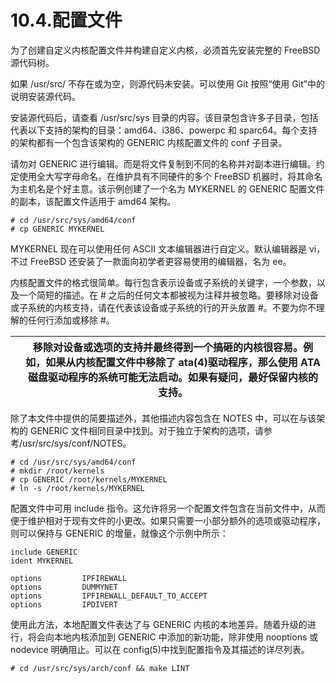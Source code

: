 # 10.4.配置文件


为了创建自定义内核配置文件并构建自定义内核，必须首先安装完整的 FreeBSD 源代码树。

如果 /usr/src/ 不存在或为空，则源代码未安装。可以使用 Git 按照“使用 Git”中的说明安装源代码。

安装源代码后，请查看 /usr/src/sys 目录的内容。该目录包含许多子目录，包括代表以下支持的架构的目录：amd64、i386、powerpc 和 sparc64。每个支持的架构都有一个包含该架构的 GENERIC 内核配置文件的 conf 子目录。

请勿对 GENERIC 进行编辑。而是将文件复制到不同的名称并对副本进行编辑。约定使用全大写字母命名。在维护具有不同硬件的多个 FreeBSD 机器时，将其命名为主机名是个好主意。该示例创建了一个名为 MYKERNEL 的 GENERIC 配置文件的副本，该配置文件适用于 amd64 架构。

```
# cd /usr/src/sys/amd64/conf
# cp GENERIC MYKERNEL
```

MYKERNEL 现在可以使用任何 ASCII 文本编辑器进行自定义。默认编辑器是 vi，不过 FreeBSD 还安装了一款面向初学者更容易使用的编辑器，名为 ee。

内核配置文件的格式很简单。每行包含表示设备或子系统的关键字，一个参数，以及一个简短的描述。在 # 之后的任何文本都被视为注释并被忽略。要移除对设备或子系统的内核支持，请在代表该设备或子系统的行的开头放置 #。不要为你不理解的任何行添加或移除 #。

|  | 移除对设备或选项的支持并最终得到一个搞砸的内核很容易。例如，如果从内核配置文件中移除了 ata(4)驱动程序，那么使用 ATA 磁盘驱动程序的系统可能无法启动。如果有疑问，最好保留内核的支持。|
| -- | -------------------------------------------------------------------------------------------------------------------------------------------------------------------------------------- |

除了本文件中提供的简要描述外，其他描述内容包含在 NOTES 中，可以在与该架构的 GENERIC 文件相同目录中找到。对于独立于架构的选项，请参考/usr/src/sys/conf/NOTES。

```
# cd /usr/src/sys/amd64/conf
# mkdir /root/kernels
# cp GENERIC /root/kernels/MYKERNEL
# ln -s /root/kernels/MYKERNEL
```

配置文件中可用 include 指令。这允许将另一个配置文件包含在当前文件中，从而便于维护相对于现有文件的小更改。如果只需要一小部分额外的选项或驱动程序，则可以保持与 GENERIC 的增量，就像这个示例中所示：

```
include GENERIC
ident MYKERNEL

options         IPFIREWALL
options         DUMMYNET
options         IPFIREWALL_DEFAULT_TO_ACCEPT
options         IPDIVERT
```

使用此方法，本地配置文件表达了与 GENERIC 内核的本地差异。随着升级的进行，将会向本地内核添加到 GENERIC 中添加的新功能，除非使用 nooptions 或 nodevice 明确阻止。可以在 config(5)中找到配置指令及其描述的详尽列表。

```
# cd /usr/src/sys/arch/conf && make LINT
```
